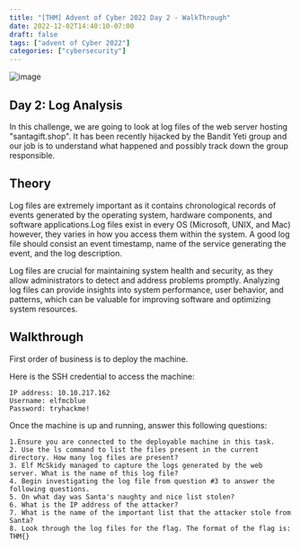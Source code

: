 ```yaml
---
title: "[THM] Advent of Cyber 2022 Day 2 - WalkThrough"
date: 2022-12-02T14:40:10-07:00
draft: false
tags: ["advent of Cyber 2022"]
categories: ["cybersecurity"]
---
```

![image](/aoc_day2.png)

## Day 2: Log Analysis
In this challenge, we are going to look at log files of the web server hosting "santagift.shop". It has been recently hijacked by the Bandit Yeti group and our
job is to understand what happened and possibly track down the group responsible.

## Theory
Log files are extremely important as it contains chronological records of events generated by the operating system, hardware components, and software applications.Log files exist in every OS (Microsoft, UNIX, and Mac) however, they varies in how you access them within the system. A good log file should consist an event timestamp, name of the service generating the event, and the log description.

Log files are crucial for maintaining system health and security, as they allow administrators to detect and address problems promptly. Analyzing log files can provide insights into system performance, user behavior, and patterns, which can be valuable for improving software and optimizing system resources.

## Walkthrough
First order of business is to deploy the machine. 

Here is the SSH credential to access the machine:
``` 
IP address: 10.10.217.162
Username: elfmcblue
Password: tryhackme!
```

Once the machine is up and running, answer this following questions:

```
1.Ensure you are connected to the deployable machine in this task.
2. Use the ls command to list the files present in the current directory. How many log files are present?
3. Elf McSkidy managed to capture the logs generated by the web server. What is the name of this log file?
4. Begin investigating the log file from question #3 to answer the following questions.
5. On what day was Santa's naughty and nice list stolen?
6. What is the IP address of the attacker?
7. What is the name of the important list that the attacker stole from Santa?    
8. Look through the log files for the flag. The format of the flag is: THM{}
```


